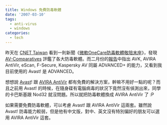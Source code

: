 ```yaml
---
title: Windows 免費防毒軟體
date: '2007-03-10'
tags:
  - anti-virus
  - windows
categories:
  - tech
---
```

昨天在 [CNET Taiwan](http://taiwan.cnet.com/) 看到一則新聞《[微軟OneCare防毒軟體敬陪末座](http://taiwan.cnet.com/news/software/0,2000064574,20115683,00.htm)》，發現 [AV-Comparatives](http://www.av-comparatives.org/) 評鑑了各大防毒軟體。而二月份的[報告](http://www.av-comparatives.org/seiten/ergebnisse_2007_02.php)中指出 AVK, AVIRA AntiVir, eScan, F-Secure, Kaspersky AV 同屬 ADVANCED+ 的能力，又看到我目前使用的 Avast! 是 ADVANCED。  
  
想想說 [Avast](http://www.avast.com/)! 跟 [AVIRA AntiVir](http://www.avira.com/en/pages/index.php) 都有免費的解決方案，幹嘛不用好一點的呢？而且之前用 Avast! 的時候，在隨身碟有電腦病毒的狀況下竟然沒有偵測出來，同學的卡巴斯基跟 Nod32 就沒問題。所以就把防毒軟體換成 AVIRA AntiVir 了 :P  
  
如果需要免費防毒軟體，可以考慮 Avast! 跟 AVIRA AntiVir 這兩套。雖然說 Avast! 防毒能力較弱，但是他有中文版，對中、英文沒有特別偏好的朋友可以選用 AVIRA AntiVir 這套。